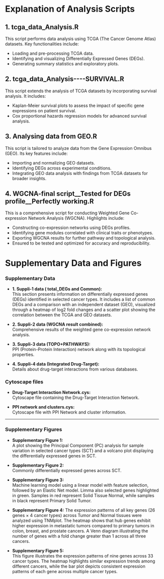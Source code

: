 # Explanation of Analysis Scripts

## 1. **tcga_data_Analysis.R**
This script performs data analysis using TCGA (The Cancer Genome Atlas) datasets. Key functionalities include:  
- Loading and pre-processing TCGA data.  
- Identifying and visualizing Differentially Expressed Genes (DEGs).  
- Generating summary statistics and exploratory plots.  

## 2. **tcga_data_Analysis----SURVIVAL.R**
This script extends the analysis of TCGA datasets by incorporating survival analysis. It includes:  
- Kaplan-Meier survival plots to assess the impact of specific gene expressions on patient survival.  
- Cox proportional hazards regression models for advanced survival analysis.  

## 3. **Analysing data from GEO.R**
This script is tailored to analyze data from the Gene Expression Omnibus (GEO). Its key features include:  
- Importing and normalizing GEO datasets.  
- Identifying DEGs across experimental conditions.  
- Integrating GEO data analysis with findings from TCGA datasets for broader insights.  

## 4. **WGCNA-final script__Tested for DEGs profile__Perfectly working.R**
This is a comprehensive script for conducting Weighted Gene Co-expression Network Analysis (WGCNA). Highlights include:  
- Constructing co-expression networks using DEGs profiles.  
- Identifying gene modules correlated with clinical traits or phenotypes.  
- Exporting WGCNA results for further pathway and topological analysis.  
- Ensured to be tested and optimized for accuracy and reproducibility.  

# Supplementary Data and Figures

### Supplementary Data
- **1. Suppli-1 data ( total_DEGs and Common):**  
  This section presents information on differentially expressed genes (DEGs) identified in selected cancer types. It includes a list of common DEGs and a comparison with an independent dataset (GEO), visualized through a heatmap of log2 fold changes and a scatter plot showing the correlation between the TCGA and GEO datasets.
  
- **2. Suppli-2 data (WGCNA result combined):**  
  Comprehensive results of the weighted gene co-expression network analysis.

- **3. Suppli-3 data (TOPO+PATHWAYS):**  
  PPI (Protein-Protein Interaction) network along with its topological properties.

- **4. Suppli-4 data (Integrated Drug-Target):**  
  Details about drug-target interactions from various databases.



### Cytoscape files
- **Drug-Target Interaction Network.cys:**  
  Cytoscape file containing the Drug-Target Interaction Network.

- **PPI network and clusters.cys:**  
  Cytoscape file with PPI Network and cluster information.

---

### Supplementary Figures
- **Supplementary Figure 1:**  
  A plot showing the Principal Component (PC) analysis for sample variation in selected cancer types (SCT) and a volcano plot displaying the differentially expressed genes in SCT.

- **Supplementary Figure 2:**  
  Commonly differentially expressed genes across SCT.

- **Supplementary Figure 3:**  
  Machine learning model using a linear model with feature selection, followed by an Elastic Net model. Limma also selected genes highlighted in green. Samples in red represent Solid Tissue Normal, while samples in black represent Primary Solid Tumor.

- **Supplementary Figure 4:**
  The expression patterns of all key genes (26 genes × 4 cancer types) across Tumor and Normal tissues were analyzed using TNMplot. The heatmap shows that hub genes exhibit higher expression in metastatic tumors compared to primary tumors in colon, breast, and prostate cancers. A Venn diagram illustrating the number of genes with a fold change greater than 1 across all three cancers.

- **Supplementary Figure 5:**  
  This figure illustrates the expression patterns of nine genes across 33 cancer types. The heatmap highlights similar expression trends among different cancers, while the bar plot depicts consistent expression patterns of each gene across multiple cancer types.


